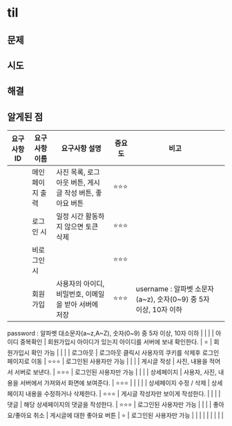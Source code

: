 # til
## 문제
## 시도
## 해결
## 알게된 점   
| 요구사항 ID | 요구사항 이름 | 요구사항 설명 | 중요도 | 비고 |  |
| --- | --- | --- | --- | --- | --- |
|  | 메인페이지 출력 | 사진 목록, 로그아웃 버튼, 게시글 작성 버튼, 좋아요 버튼 | ⭐⭐⭐ |  |  |
|  | 로그인 시 | 일정 시간 활동하지 않으면 토큰 삭제 | ⭐⭐⭐ |  |  |
|  | 비로그인시 |  | ⭐⭐⭐ |  |  |
|  | 회원가입 | 사용자의 아이디, 비밀번호, 이메일을 받아 서버에 저장 | ⭐⭐⭐ | username : 알파벳 소문자(a~z), 숫자(0~9) 중 5자 이상, 10자 이하

password : 알파벳 대소문자(a~z,A~Z), 숫자(0~9) 중
5자 이상, 10자 이하 |  |
|  | 아이디 중복확인 | 회원가입시 아이디가 있는지 아이디를 서버에 보내 확인한다. | ⭐ | 회원가입시 확인 가능 |  |
|  | 로그아웃 | 로그아웃 클릭시 사용자의 쿠키를 삭제후 로그인 페이지로 이동 | ⭐⭐⭐ | 로그인된 사용자만 가능 |  |
|  | 게시글 작성 | 사진, 내용을 적어서 서버로 보낸다. | ⭐⭐⭐ | 로그인된 사용자만 가능 |  |
|  | 상세페이지 | 사용자, 사진, 내용을 서버에서 가져와서 화면에 보여준다. | ⭐⭐⭐ |  |  |
|  | 상세페이지 수정 / 삭제 | 상세페이지 내용을 수정하거나 삭제한다. | ⭐⭐⭐ | 게시글 작성자만 보이게 작성한다. |  |
|  | 댓글 | 해당 상세페이지의 댓글을 작성한다.
 | ⭐⭐⭐ | 로그인된 사용자만 가능 |  |
|  | 좋아요/좋아요 취소 | 게시글에 대한 좋아요 버튼 | ⭐ | 로그인된 사용자만 가능 |  |
|  |  |  |  |  |  |
